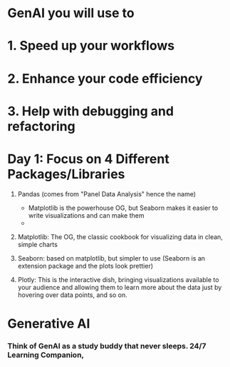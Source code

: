 # GenAI you will use to

# 1. Speed up your workflows

# 2. Enhance your code efficiency

# 3. Help with debugging and refactoring

# Day 1: Focus on 4 Different Packages/Libraries

1. Pandas (comes from "Panel Data Analysis" hence the name)
    - Matplotlib is the powerhouse OG, but Seaborn makes it easier to write visualizations and can make them
    -

2. Matplotlib: The OG, the classic cookbook for visualizing data in clean, simple charts

3. Seaborn: based on matplotlib, but simpler to use (Seaborn is an extension package and the plots look prettier)

4. Plotly: This is the interactive dish, bringing visualizations available to your audience and allowing them to learn more about the data just by hovering over data points, and so on.

# Generative AI
### Think of GenAI as a study buddy that never sleeps. 24/7 Learning Companion, 



